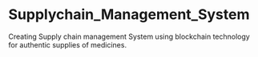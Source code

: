 # Supplychain_Management_System
Creating Supply chain management System using blockchain technology for authentic supplies of medicines.
